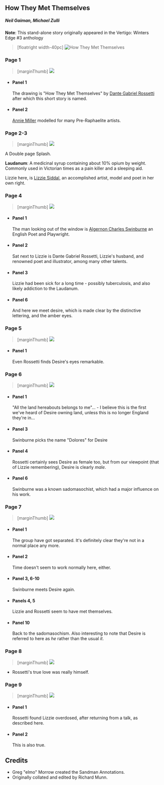 ## How They Met Themselves

##### Neil Gaiman, Michael Zulli

**Note**: This stand-alone story originally appeared in the Vertigo: Winters Edge #3 anthology

> [floatright width-40pc] ![How They Met Themselves](images/HowTheyMetThemselves.jpg)

### Page 1

> [marginThumb] ![](thumbnails/sandman-how-met/page01.jpg)

- #### Panel 1

  The drawing is "How They Met Themselves" by [Dante Gabriel Rossetti](https://en.wikipedia.org/wiki/Dante_Gabriel_Rossetti) after which this short story is named.

- #### Panel 2

  [Annie Miller](https://en.wikipedia.org/wiki/Annie_Miller) modelled for many Pre-Raphaelite artists.

### Page 2-3

> [marginThumb] ![](thumbnails/sandman-how-met/page02-03.jpg)

A Double page Splash.

**Laudanum**: A medicinal syrup containing about 10% opium by weight. Commonly used in Victorian times as a pain killer and a sleeping aid.

Lizzie here, is [Lizzie Siddal](https://en.wikipedia.org/wiki/Elizabeth_Siddal), an accomplished artist, model and poet in her own right.

### Page 4

> [marginThumb] ![](thumbnails/sandman-how-met/page04.jpg)

- #### Panel 1

  The man looking out of the window is [Algernon Charles Swinburne](https://en.wikipedia.org/wiki/Algernon_Charles_Swinburne) an English Poet and Playwright.

- #### Panel 2

  Sat next to Lizzie is Dante Gabriel Rossetti, Lizzie's husband, and renowned poet and illustrator, among many other talents.

- #### Panel 3

  Lizzie had been sick for a long time - possibly tuberculosis, and also likely addiction to the Laudanum.

- #### Panel 6
  And here we meet desire, which is made clear by the distinctive lettering, and the amber eyes.

### Page 5

> [marginThumb] ![](thumbnails/sandman-how-met/page05.jpg)

- #### Panel 1
  Even Rossetti finds Desire's eyes remarkable.

### Page 6

> [marginThumb] ![](thumbnails/sandman-how-met/page06.jpg)

- #### Panel 1

  "All the land hereabouts belongs to me"... - I believe this is the first we've heard of Desire owning land, unless this is no longer England they're in...

- #### Panel 3

  Swinburne picks the name "Dolores" for Desire

- #### Panel 4

  Rossetti certainly sees Desire as female too, but from our viewpoint (that of Lizzie remembering), Desire is clearly _male_.

- #### Panel 6
  Swinburne was a known sadomasochist, which had a major influence on his work.

### Page 7

> [marginThumb] ![](thumbnails/sandman-how-met/page07.jpg)

- #### Panel 1

  The group have got separated. It's definitely clear they're not in a normal place any more.

- #### Panel 2

  Time doesn't seem to work normally here, either.

- #### Panel 3, 6-10

  Swinburne meets Desire again.

- #### Panels 4, 5

  Lizzie and Rossetti seem to have met themselves.

- #### Panel 10
  Back to the sadomasochism. Also interesting to note that Desire is referred to here as _he_ rather than the usual _it_.

### Page 8

> [marginThumb] ![](thumbnails/sandman-how-met/page08.jpg)

- Rossetti's true love was really himself.

### Page 9

> [marginThumb] ![](thumbnails/sandman-how-met/page09.jpg)

- #### Panel 1

  Rossetti found Lizzie overdosed, after returning from a talk, as described here.

- #### Panel 2
  This is also true.

## Credits

- Greg "elmo" Morrow created the Sandman Annotations.
- Originally collated and edited by Richard Munn.
